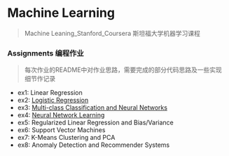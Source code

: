 # Machine Learning
> Machine Leaning_Stanford_Coursera 斯坦福大学机器学习课程

### Assignments 编程作业
> 每次作业的README中对作业思路，需要完成的部分代码思路及一些实现细节作记录

- ex1: Linear Regression
- ex2: [Logistic Regression](https://github.com/whale90830/MachineLearning/tree/master/Assignments/ex2)
- ex3: [Multi-class Classification and Neural Networks](https://github.com/whale90830/MachineLearning/tree/master/Assignments/ex3)
- ex4: [Neural Network Learning](https://github.com/whale90830/MachineLearning/tree/master/Assignments/ex4)
- ex5: Regularized Linear Regression and Bias/Variance
- ex6: Support Vector Machines
- ex7: K-Means Clustering and PCA
- ex8: Anomaly Detection and Recommender Systems
